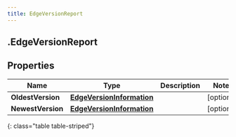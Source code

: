 ```yaml
---
title: EdgeVersionReport
---
```

## .EdgeVersionReport

## Properties

|Name | Type | Description | Notes|
|------------ | ------------- | ------------- | -------------|
| **OldestVersion** | [**EdgeVersionInformation**](EdgeVersionInformation.html) |  | [optional] |
| **NewestVersion** | [**EdgeVersionInformation**](EdgeVersionInformation.html) |  | [optional] |
{: class="table table-striped"}


